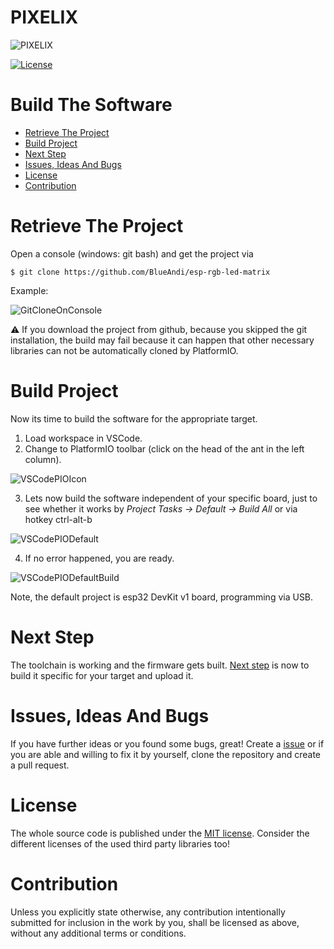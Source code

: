 # PIXELIX <!-- omit in toc -->
![PIXELIX](../images/LogoBlack.png)

[![License](https://img.shields.io/badge/license-MIT-blue.svg)](http://choosealicense.com/licenses/mit/)

# Build The Software <!-- omit in toc -->

* [Retrieve The Project](#retrieve-the-project)
* [Build Project](#build-project)
* [Next Step](#next-step)
* [Issues, Ideas And Bugs](#issues-ideas-and-bugs)
* [License](#license)
* [Contribution](#contribution)

# Retrieve The Project

Open a console (windows: git bash) and get the project via
```
$ git clone https://github.com/BlueAndi/esp-rgb-led-matrix
```

Example:

![GitCloneOnConsole](../images/GitCloneOnConsole.png)

:warning: If you download the project from github, because you skipped the git installation, the build may fail because it can happen that other necessary libraries can not be automatically cloned by PlatformIO.

# Build Project
Now its time to build the software for the appropriate target.

1. Load workspace in VSCode.
2. Change to PlatformIO toolbar (click on the head of the ant in the left column).

![VSCodePIOIcon](../images/VSCodePIOIcon.png)

3. Lets now build the software independent of your specific board, just to see whether it works by _Project Tasks -> Default -> Build All_ or via hotkey ctrl-alt-b

![VSCodePIODefault](../images/VSCodePIODefault.png)

4. If no error happened, you are ready.

![VSCodePIODefaultBuild](../images/VSCodePIODefaultBuild.png)

Note, the default project is esp32 DevKit v1 board, programming via USB.

# Next Step
The toolchain is working and the firmware gets built. [Next step](SW-UPDATE.md) is now to build it specific for your target and upload it.

# Issues, Ideas And Bugs
If you have further ideas or you found some bugs, great! Create a [issue](https://github.com/BlueAndi/esp-rgb-led-matrix/issues) or if you are able and willing to fix it by yourself, clone the repository and create a pull request.

# License
The whole source code is published under the [MIT license](http://choosealicense.com/licenses/mit/).
Consider the different licenses of the used third party libraries too!

# Contribution
Unless you explicitly state otherwise, any contribution intentionally submitted for inclusion in the work by you, shall be licensed as above, without any
additional terms or conditions.
